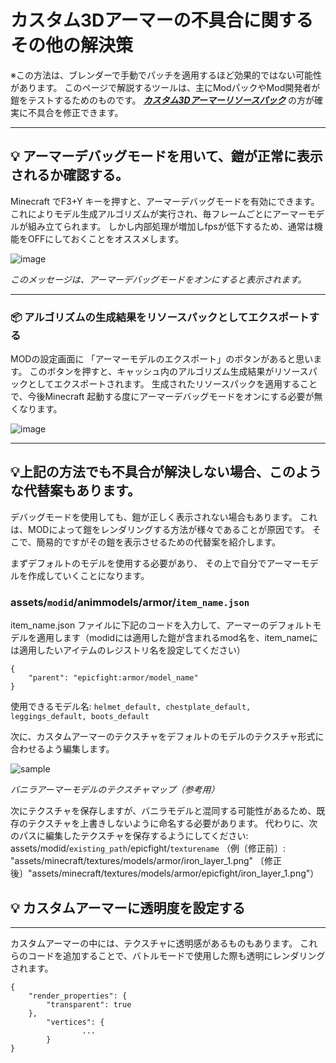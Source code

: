 # カスタム3Dアーマーの不具合に関するその他の解決策
※この方法は、ブレンダーで手動でパッチを適用するほど効果的ではない可能性があります。 このページで解説するツールは、主にModパックやMod開発者が鎧をテストするためのものです。 _**[カスタム3Dアーマーリソースパック](armor/page1)**_ の方が確実に不具合を修正できます。


***
## **💡 アーマーデバッグモードを用いて、鎧が正常に表示されるか確認する。**

Minecraft でF3+Y キーを押すと、アーマーデバッグモードを有効にできます。 これによりモデル生成アルゴリズムが実行され、毎フレームごとにアーマーモデルが組み立てられます。 しかし内部処理が増加しfpsが低下するため、通常は機能をOFFにしておくことをオススメします。

![image](https://user-images.githubusercontent.com/79469058/168334604-6542eff4-c77e-4ef2-a71a-79ddeef91a9a.png)

_このメッセージは、アーマーデバッグモードをオンにすると表示されます。_
***
### **📦 アルゴリズムの生成結果をリソースパックとしてエクスポートする**

MODの設定画面に 「アーマーモデルのエクスポート」のボタンがあると思います。 このボタンを押すと、キャッシュ内のアルゴリズム生成結果がリソースパックとしてエクスポートされます。 生成されたリソースパックを適用することで、今後Minecraft 起動する度にアーマーデバッグモードをオンにする必要が無くなります。

![image](https://user-images.githubusercontent.com/79469058/168339170-1965ad10-eb2a-4ab4-919e-3f5d5b0480fd.png)
***
## **💡上記の方法でも不具合が解決しない場合、このような代替案もあります。**


デバッグモードを使用しても、鎧が正しく表示されない場合もあります。 これは、MODによって鎧をレンダリングする方法が様々であることが原因です。 そこで、簡易的ですがその鎧を表示させるための代替案を紹介します。

まずデフォルトのモデルを使用する必要があり、 その上で自分でアーマーモデルを作成していくことになります。

### assets/`modid`/animmodels/armor/`item_name.json`

item_name.json ファイルに下記のコードを入力して、アーマーのデフォルトモデルを適用します（modidには適用した鎧が含まれるmod名を、item_nameには適用したいアイテムのレジストリ名を設定してください）

```
{
    "parent": "epicfight:armor/model_name"
}
```
使用できるモデル名: `helmet_default, chestplate_default, leggings_default, boots_default`

次に、カスタムアーマーのテクスチャをデフォルトのモデルのテクスチャ形式に合わせるよう編集します。

![sample](https://user-images.githubusercontent.com/79469058/168444508-f1fb4ebe-5949-40ca-9015-7e920f1e6508.png)

_バニラアーマーモデルのテクスチャマップ（参考用）_

次にテクスチャを保存しますが、バニラモデルと混同する可能性があるため、既存のテクスチャを上書きしないように命名する必要があります。 代わりに、次のパスに編集したテクスチャを保存するようにしてください: assets/modid/`existing_path`/epicfight/`texturename` （例〔修正前〕: "assets/minecraft/textures/models/armor/iron_layer_1.png" 〔修正後〕"assets/minecraft/textures/models/armor/epicfight/iron_layer_1.png"）

## **💡 カスタムアーマーに透明度を設定する**
***

カスタムアーマーの中には、テクスチャに透明感があるものもあります。 これらのコードを追加することで、バトルモードで使用した際も透明にレンダリングされます。

```
{
    "render_properties": {
        "transparent": true
    },
        "vertices": {
                ...
        }
}
```